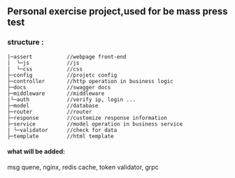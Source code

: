 ## Personal  exercise project,used for be mass press test



### structure :

```
|─assert           //webpage front-end 
|  └─js            //js
|  └─css           //css
├─config           //projetc config
├─controller       //http operation in business logic 
├─docs             //swagger docs    
├─middleware       //middleware
|└─auth            //verify ip, login ...
├─model            //database
├─router           //router
├─response         //customize response information
├─service          //model operation in business service
| └─validator      //check for data
├─template         //html template
```

#### what will be added:

msg quene, nginx, redis cache, token validator, grpc 
